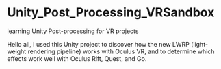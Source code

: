 # Unity_Post_Processing_VRSandbox
learning Unity Post-processing for VR projects

Hello all, I used this Unity project to discover how the new LWRP (light-weight rendering pipeline) works with Oculus VR, and to determine which effects work well with Oculus Rift, Quest, and Go.

